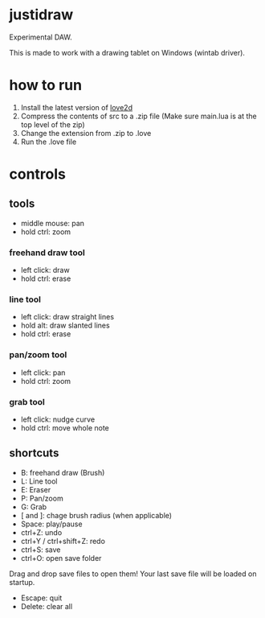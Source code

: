 # justidraw

Experimental DAW.

This is made to work with a drawing tablet on Windows (wintab driver).

# how to run

1. Install the latest version of [love2d](https://love2d.org/)
2. Compress the contents of src to a .zip file (Make sure main.lua is at the top level of the zip)
3. Change the extension from .zip to .love
4. Run the .love file

# controls

## tools
* middle mouse: pan
* hold ctrl: zoom
### freehand draw tool
* left click: draw
* hold ctrl: erase
### line tool
* left click: draw straight lines
* hold alt: draw slanted lines
* hold ctrl: erase
### pan/zoom tool
* left click: pan
* hold ctrl: zoom
### grab tool
* left click: nudge curve
* hold ctrl: move whole note

## shortcuts
* B: freehand draw (Brush)
* L: Line tool
* E: Eraser
* P: Pan/zoom
* G: Grab
* [ and ]: chage brush radius (when applicable)
* Space: play/pause
* ctrl+Z: undo
* ctrl+Y / ctrl+shift+Z: redo
* ctrl+S: save 
* ctrl+O: open save folder 


Drag and drop save files to open them!
Your last save file will be loaded on startup.

* Escape: quit
* Delete: clear all
